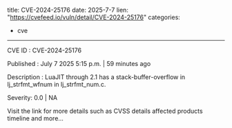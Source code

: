  
title: CVE-2024-25176
date: 2025-7-7
lien: "https://cvefeed.io/vuln/detail/CVE-2024-25176"
categories:
  - cve
---

CVE ID : CVE-2024-25176

Published :  July 7
2025
5:15 p.m. | 59 minutes ago

Description : LuaJIT through 2.1 has a stack-buffer-overflow in lj_strfmt_wfnum in lj_strfmt_num.c.

Severity: 0.0 | NA

Visit the link for more details
such as CVSS details
affected products
timeline
and more...
